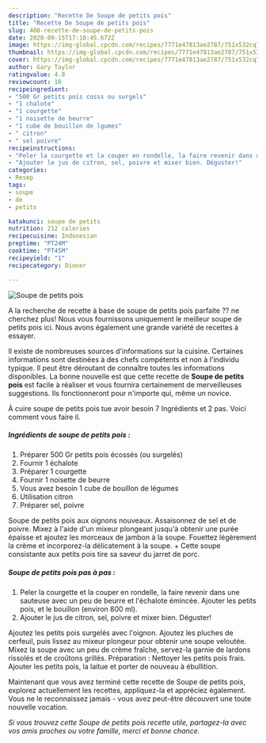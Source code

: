 ```yaml
---
description: "Recette De Soupe de petits pois"
title: "Recette De Soupe de petits pois"
slug: 408-recette-de-soupe-de-petits-pois
date: 2020-09-15T17:10:45.672Z
image: https://img-global.cpcdn.com/recipes/7771e47813ae2787/751x532cq70/soupe-de-petits-pois-photo-principale-de-la-recette.jpg
thumbnail: https://img-global.cpcdn.com/recipes/7771e47813ae2787/751x532cq70/soupe-de-petits-pois-photo-principale-de-la-recette.jpg
cover: https://img-global.cpcdn.com/recipes/7771e47813ae2787/751x532cq70/soupe-de-petits-pois-photo-principale-de-la-recette.jpg
author: Gary Taylor
ratingvalue: 4.8
reviewcount: 10
recipeingredient:
- "500 Gr petits pois cosss ou surgels"
- "1 chalote"
- "1 courgette"
- "1 noisette de beurre"
- "1 cube de bouillon de lgumes"
- " citron"
- " sel poivre"
recipeinstructions:
- "Peler la courgette et la couper en rondelle, la faire revenir dans une sauteuse avec un peu de beurre et l&#39;échalote émincée. Ajouter les petits pois, et le bouillon (environ 800 ml)."
- "Ajouter le jus de citron, sel, poivre et mixer bien. Déguster!"
categories:
- Resep
tags:
- soupe
- de
- petits

katakunci: soupe de petits 
nutrition: 212 calories
recipecuisine: Indonesian
preptime: "PT24M"
cooktime: "PT45M"
recipeyield: "1"
recipecategory: Dinner

---
```



![Soupe de petits pois](https://img-global.cpcdn.com/recipes/7771e47813ae2787/751x532cq70/soupe-de-petits-pois-photo-principale-de-la-recette.jpg)

A la recherche de recette à base de soupe de petits pois parfaite ?? ne cherchez plus! Nous vous fournissons uniquement le meilleur soupe de petits pois ici. Nous avons également une grande variété de recettes à essayer.

Il existe de nombreuses sources d'informations sur la cuisine. Certaines informations sont destinées à des chefs compétents et non à l'individu typique. Il peut être déroutant de connaître toutes les informations disponibles. La bonne nouvelle est que cette recette de <strong> Soupe de petits pois </strong> est facile à réaliser et vous fournira certainement de merveilleuses suggestions. Ils fonctionneront pour n'importe qui, même un novice.

<!--inarticleads1-->

À cuire soupe de petits pois tue avoir besoin 7 Ingrédients et 2 pas. Voici comment vous faire il.

##### Ingrédients de soupe de petits pois :

1. Préparer 500 Gr petits pois écossés (ou surgelés)
1. Fournir 1 échalote
1. Préparer 1 courgette
1. Fournir 1 noisette de beurre
1. Vous avez besoin 1 cube de bouillon de légumes
1. Utilisation  citron
1. Préparer  sel, poivre


Soupe de petits pois aux oignons nouveaux. Assaisonnez de sel et de poivre. Mixez à l&#39;aide d&#39;un mixeur plongeant jusqu&#39;à obtenir une purée épaisse et ajoutez les morceaux de jambon à la soupe. Fouettez légèrement la crème et incorporez-la délicatement à la soupe. + Cette soupe consistante aux petits pois tire sa saveur du jarret de porc. 

<!--inarticleads2-->

##### Soupe de petits pois pas à pas :

1. Peler la courgette et la couper en rondelle, la faire revenir dans une sauteuse avec un peu de beurre et l&#39;échalote émincée. Ajouter les petits pois, et le bouillon (environ 800 ml).
1. Ajouter le jus de citron, sel, poivre et mixer bien. Déguster!


Ajoutez les petits pois surgelés avec l&#39;oignon. Ajoutez les pluches de cerfeuil, puis lissez au mixeur plongeur pour obtenir une soupe veloutée. Mixez la soupe avec un peu de crème fraîche, servez-la garnie de lardons rissolés et de croûtons grillés. Préparation : Nettoyer les petits pois frais. Ajouter les petits pois, la laitue et porter de nouveau à ébullition. 

<!--inarticleads1-->

<p>
Maintenant que vous avez terminé cette recette de Soupe de petits pois, explorez actuellement les recettes, appliquez-la et appréciez également. Vous ne le reconnaissez jamais - vous avez peut-être découvert une toute nouvelle vocation.
</p>

<p>
<i>Si vous trouvez cette Soupe de petits pois recette utile, partagez-la avec vos amis proches ou votre famille, merci et bonne chance.</i>
</p>
